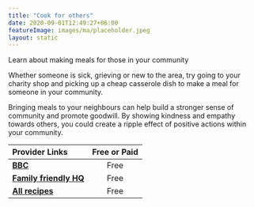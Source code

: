 ```yaml
---
title: "Cook for others"
date: 2020-09-01T12:49:27+06:00
featureImage: images/ma/placeholder.jpeg
layout: static
---
```


Learn about making meals for those in your community

Whether someone is sick, grieving or new to the area, try going to your charity shop and picking up a cheap casserole dish to make a meal for someone in your community.

Bringing meals to your neighbours can help build a stronger sense of community and promote goodwill. By showing kindness and empathy towards others, you could create a ripple effect of positive actions within your community.

| Provider Links      | Free or Paid  |  
| :-----------          | :--------------:      |  
| [**BBC**](https://www.bbc.co.uk/food/casserole) | Free | 
| [**Family friendly HQ**](https://www.familyfriendlyhq.ie/parenthood/health-wellness/what-is-a-meal-train-and-why-is-it-so-important-7017/) | Free | 
| [**All recipes**](https://www.allrecipes.com/article/casseroles-make-when-neighbors-sick/) | Free | 
  

<br/><br/>






